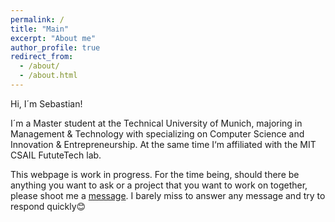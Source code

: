 ```yaml
---
permalink: /
title: "Main"
excerpt: "About me"
author_profile: true
redirect_from: 
  - /about/
  - /about.html
---
```


Hi, I´m Sebastian! 

I´m a Master student at the Technical University of Munich, majoring in Management & Technology with specializing on Computer Science and Innovation & Entrepreneurship. At the same time I‘m affiliated with the MIT CSAIL FututeTech lab. 

This webpage is work in progress. For the time being, should there be anything you want to ask or a project that you want to work on together, please shoot me a [message](mailto:sebastian.sartor97@gmail.com). I barely miss to answer any message and try to respond quickly😊